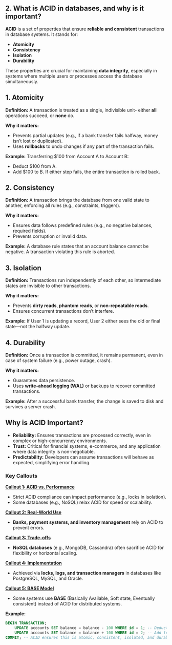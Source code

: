 ## 2. What is **ACID** in databases, and why is it important?

**ACID** is a set of properties that ensure **reliable and consistent** transactions in database systems. It stands for:

- **Atomicity**
- **Consistency**
- **Isolation**
- **Durability**

These properties are crucial for maintaining **data integrity**, especially in systems where multiple users or processes access the database simultaneously.

## **1. Atomicity**
**Definition:** A transaction is treated as a single, indivisible unit- either **all** operations succeed, or **none** do.

**Why it matters:**
- Prevents partial updates (e.g., if a bank transfer fails halfway, money isn’t lost or duplicated).
- Uses **rollbacks** to undo changes if any part of the transaction fails.

**Example:**
Transferring $100 from Account A to Account B:
- Deduct $100 from A.
- Add $100 to B.
If either step fails, the entire transaction is rolled back.

## **2. Consistency**
**Definition:** A transaction brings the database from one valid state to another, enforcing all rules (e.g., constraints, triggers).

**Why it matters:**
- Ensures data follows predefined rules (e.g., no negative balances, required fields).
- Prevents corruption or invalid data.

**Example:**
A database rule states that an account balance cannot be negative. A transaction violating this rule is aborted.

## **3. Isolation**
**Definition:** Transactions run independently of each other, so intermediate states are invisible to other transactions.

**Why it matters:**
- Prevents **dirty reads**, **phantom reads**, or **non-repeatable reads**.
- Ensures concurrent transactions don’t interfere.

**Example:**
If User 1 is updating a record, User 2 either sees the old or final state—not the halfway update.

## **4. Durability**
**Definition:** Once a transaction is committed, it remains permanent, even in case of system failure (e.g., power outage, crash).

**Why it matters:**
- Guarantees data persistence.
- Uses **write-ahead logging (WAL)** or backups to recover committed transactions.

**Example:**
After a successful bank transfer, the change is saved to disk and survives a server crash.

## **Why is ACID Important?**
- **Reliability:** Ensures transactions are processed correctly, even in complex or high-concurrency environments.
- **Trust:** Critical for financial systems, e-commerce, and any application where data integrity is non-negotiable.
- **Predictability:** Developers can assume transactions will behave as expected, simplifying error handling.

### **Key Callouts**

<ins>**Callout 1: ACID vs. Performance**</ins>
- Strict ACID compliance can impact performance (e.g., locks in isolation).
- Some databases (e.g., NoSQL) relax ACID for speed or scalability.

<ins>**Callout 2: Real-World Use**</ins>
- **Banks, payment systems, and inventory management** rely on ACID to prevent errors.

<ins>**Callout 3: Trade-offs**</ins>
- **NoSQL databases** (e.g., MongoDB, Cassandra) often sacrifice ACID for flexibility or horizontal scaling.

<ins>**Callout 4: Implementation**</ins>
- Achieved via **locks, logs, and transaction managers** in databases like PostgreSQL, MySQL, and Oracle.

<ins>**Callout 5: BASE Model**</ins>
- Some systems use **BASE** (Basically Available, Soft state, Eventually consistent) instead of ACID for distributed systems.

**Example:**
```sql
BEGIN TRANSACTION;
    UPDATE accounts SET balance = balance - 100 WHERE id = 1; -- Deduct from A
    UPDATE accounts SET balance = balance + 100 WHERE id = 2; -- Add to B
COMMIT; -- ACID ensures this is atomic, consistent, isolated, and durable.
```
